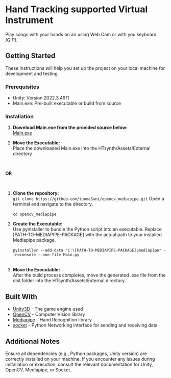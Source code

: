 # Hand Tracking supported Virtual Instrument

Play songs with your hands on air using Web Cam or with you keyboard *[Q:P]*.

## Getting Started

These instructions will help you set up the project on your local machine for development and testing.

### Prerequisites

* Unity: Version 2022.3.49f1 <br>
* Main.exe: Pre-built executable or build from source

### Installation

1. **Download Main.exe from the provided source below:** <br>
[Main.exe](https://www.dropbox.com/scl/fi/s1cy84rrwmogtx0u2zvmb/Main.exe?rlkey=fpzn4vum7kww85uga0cqernyq&st=sf7fech6&dl=0)

2. **Move the Executable:** <br>
Place the downloaded Main.exe into the HTsynth/Assets/External directory <br>

<br>

**OR** <br>

<br>

1. **Clone the repository:** <br>
`git clone https://github.com/tuomaSuni/opencv_mediapipe.git`
Open a terminal and navigate to the directory. <br><br>
`cd opencv_mediapipe`

2. **Create the Executable:** <br>
Use pyinstaller to bundle the Python script into an executable. Replace [PATH-TO-MEDIAPIPE-PACKAGE] with the actual path to your installed Mediapipe package.<br><br>
`pyinstaller --add-data "C:\[PATH-TO-MEDIAPIPE-PACKAGE];mediapipe" --noconsole --one-file Main.py` <br><br>

3. **Move the Executable:** <br>
After the build process completes, move the generated .exe file from the dist folder into the HTsynth/Assets/External directory.

## Built With

* [Unity3D](https://unity.com/) - The game engine used
* [OpenCV](https://pypi.org/project/opencv-python/) - Computer Vision library
* [Mediapipe](https://pypi.org/project/mediapipe/) - Hand Recognition library
* [socket](https://docs.python.org/3/library/socket.html) - Python Networking interface for sending and receiving data

## Additional Notes

Ensure all dependencies (e.g., Python packages, Unity version) are correctly installed on your machine.
If you encounter any issues during installation or execution, consult the relevant documentation for Unity, OpenCV, Mediapipe, or Socket.
